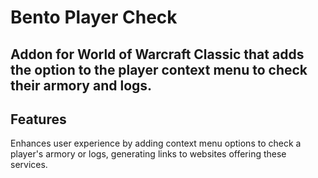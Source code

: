 # Bento Player Check

## Addon for World of Warcraft Classic that adds the option to the player context menu to check their armory and logs.

## Features
Enhances user experience by adding context menu options to check a player's armory or logs, generating links to websites offering these services.